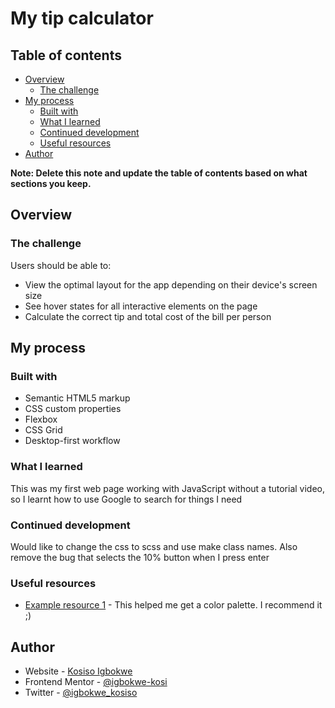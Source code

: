 # My tip calculator

## Table of contents

- [Overview](#overview)
  - [The challenge](#the-challenge)
- [My process](#my-process)
  - [Built with](#built-with)
  - [What I learned](#what-i-learned)
  - [Continued development](#continued-development)
  - [Useful resources](#useful-resources)
- [Author](#author)

**Note: Delete this note and update the table of contents based on what sections you keep.**

## Overview

### The challenge

Users should be able to:

- View the optimal layout for the app depending on their device's screen size
- See hover states for all interactive elements on the page
- Calculate the correct tip and total cost of the bill per person

## My process

### Built with

- Semantic HTML5 markup
- CSS custom properties
- Flexbox
- CSS Grid
- Desktop-first workflow

### What I learned

This was my first web page working with JavaScript without a tutorial video, so I learnt how to use Google to search for things I need

### Continued development

Would like to change the css to scss and use make class names. Also remove the bug that selects the 10% button when I press enter

### Useful resources

- [Example resource 1](https://maketintsandshades.com/) - This helped me get a color palette. I recommend it ;)

## Author

- Website - [Kosiso Igbokwe](https://www.kosiso.netlify.app)
- Frontend Mentor - [@igbokwe-kosi](https://www.frontendmentor.io/profile/igbokwe-kosi)
- Twitter - [@igbokwe_kosiso](https://www.twitter.com/igbokwe_kosiso)
